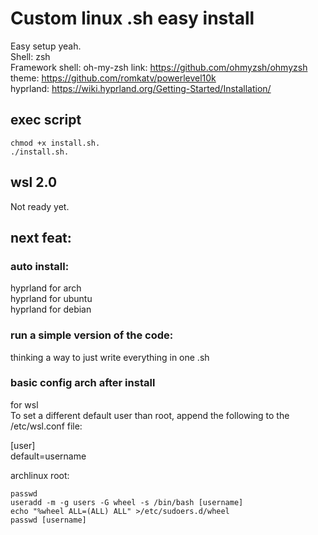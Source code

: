 # Custom linux .sh easy install

Easy setup yeah.<br>
Shell: zsh<br>
Framework shell: oh-my-zsh link: https://github.com/ohmyzsh/ohmyzsh<br>
theme: https://github.com/romkatv/powerlevel10k<br>
hyprland: https://wiki.hyprland.org/Getting-Started/Installation/<br>

## exec script
```dos
chmod +x install.sh.
./install.sh.
```

## wsl 2.0
<a name = "for wsl 2.0"></a>
Not ready yet.

## next feat:
### auto install:
hyprland for arch<br>
hyprland for ubuntu<br>
hyprland for debian<br>

### run a simple version of the code:
thinking a way to just write everything in one .sh

### basic config arch after install
for wsl<br>
To set a different default user than root, append the following to the /etc/wsl.conf file:<br>

[user]<br>
default=username<br>

archlinux root:
```dos
passwd
useradd -m -g users -G wheel -s /bin/bash [username]
echo "%wheel ALL=(ALL) ALL" >/etc/sudoers.d/wheel
passwd [username]
```
